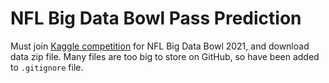 # NFL Big Data Bowl Pass Prediction

Must join [Kaggle competition](https://www.kaggle.com/c/nfl-big-data-bowl-2021) for NFL Big Data Bowl 2021, and download data zip file. Many files are too big to store on GitHub, so have been added to `.gitignore` file.
